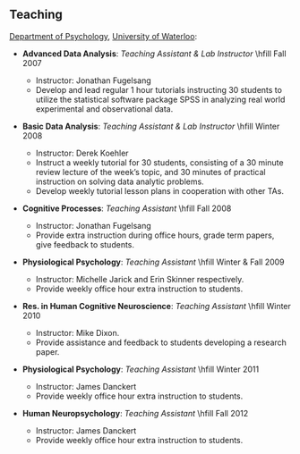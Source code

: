 ## Teaching

[Department of Psychology](http://psychology.uwaterloo.ca), [University of Waterloo](http://www.uwaterloo.ca/):

* **Advanced Data Analysis**: *Teaching Assistant & Lab Instructor* \hfill Fall 2007
    + Instructor: Jonathan Fugelsang
    + Develop and lead regular 1 hour tutorials instructing 30 students to utilize the statistical software package SPSS in analyzing real world experimental and observational data.


* **Basic Data Analysis**: *Teaching Assistant & Lab Instructor* \hfill    Winter 2008
    + Instructor: Derek Koehler
    + Instruct a weekly tutorial for 30 students, consisting of a 30 minute review lecture of the week’s topic, and 30 minutes of practical instruction on solving data analytic problems.
    + Develop weekly tutorial lesson plans in cooperation with other TAs.


* **Cognitive Processes**: *Teaching Assistant* \hfill    Fall 2008
    + Instructor: Jonathan Fugelsang
    + Provide extra instruction during office hours, grade term papers, give feedback to students.

* **Physiological Psychology**: *Teaching Assistant* \hfill    Winter & Fall 2009
    + Instructor: Michelle Jarick and Erin Skinner respectively.
    + Provide weekly office hour extra instruction to students.

* **Res. in Human Cognitive Neuroscience**: *Teaching Assistant* \hfill    Winter 2010
    + Instructor: Mike Dixon.
    + Provide assistance and feedback to students developing a research paper.

* **Physiological Psychology**: *Teaching Assistant* \hfill    Winter 2011
    + Instructor: James Danckert
    + Provide weekly office hour extra instruction to students.
    
* **Human Neuropsychology**: *Teaching Assistant* \hfill    Fall 2012
    + Instructor: James Danckert
    + Provide weekly office hour extra instruction to students.
